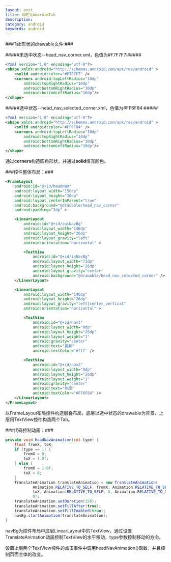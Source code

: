 ```yaml
---
layout: post
title: 自定义AndroidTab
description: 
category: android
keywords: android
---
```



###Tab形状的drawable文件:###


#####未选中状态--head_nav_corner.xml，色值为#F7F7F7:#####
```xml
<?xml version="1.0" encoding="utf-8"?>
<shape xmlns:android="http://schemas.android.com/apk/res/android" >
	<solid android:color="#F7F7F7" />    
	<corners android:topLeftRadius="10dp"   
		android:topRightRadius="10dp"    
		android:bottomRightRadius="10dp"   
		android:bottomLeftRadius="10dp"/>
</shape>
```


#####选中状态--head_nav_selected_corner.xml，色值为#FF6F84:#####
```xml
<?xml version="1.0" encoding="utf-8"?>
<shape xmlns:android="http://schemas.android.com/apk/res/android" >
	<solid android:color="#FF6F84" />    
	<corners android:topLeftRadius="10dp"   
		android:topRightRadius="10dp"    
		android:bottomRightRadius="10dp"   
		android:bottomLeftRadius="10dp"/>
</shape>
```


通过**corners**构造圆角形状，并通过**solid**填充颜色。



###控件整体布局：###


```xml
<FrameLayout
	android:id="@+id/headNav"
	android:layout_width="150dp"
	android:layout_height="30dp"
	android:layout_centerInParent="true"
	android:background="@drawable/head_nav_corner"
	android:padding="2dp" >

	<LinearLayout
		android:id="@+id/outNavBg"
		android:layout_width="146dp"
		android:layout_height="26dp"
		android:layout_gravity="left"
		android:orientation="horizontal" >

		<TextView
			android:id="@+id/inNavBg"
			android:layout_width="73dp"
			android:layout_height="26dp"
			android:layout_gravity="center"
			android:background="@drawable/head_nav_selected_corner" />
	</LinearLayout>

	<LinearLayout
		android:layout_width="146dp"
		android:layout_height="26dp"
		android:layout_gravity="left|center_vertical"
		android:orientation="horizontal" >

		<TextView
			android:id="@+id/nav1"
			android:layout_width="0dp"
			android:layout_height="26dp"
			android:layout_weight="1"
			android:gravity="center"
			android:text="最新"
			android:textColor="#fff" />

		<TextView
			android:id="@+id/nav2"
			android:layout_width="0dp"
			android:layout_height="26dp"
			android:layout_weight="1"
			android:gravity="center"
			android:text="热度"
			android:textColor="#FF6F84" />
	</LinearLayout>
</FrameLayout>
```


以FrameLayout布局控件构造层叠布局，底层以选中状态的drawable为背景，上层用TextView控件构造两个Tab。


###代码控制动画：###


```java
private void headNavAnimation(int type) {
	float fromX, toX;
	if (type == 1) {
		fromX = 0;
		toX = 1.0f;
	} else {
		fromX = 1.0f;
		toX = 0;
	}
	TranslateAnimation translateAnimation = new TranslateAnimation(
			Animation.RELATIVE_TO_SELF, fromX, Animation.RELATIVE_TO_SELF,
			toX, Animation.RELATIVE_TO_SELF, 0, Animation.RELATIVE_TO_SELF,
			0);
	translateAnimation.setDuration(150);
	translateAnimation.setFillAfter(true);
	translateAnimation.setFillEnabled(true);
	navBg.startAnimation(translateAnimation);
}
```


navBg为控件布局中底层LinearLayout中的TextView，通过设置TranslateAnimation动画控制TextView的水平移动，type参数控制移动的方向。


设置上层两个TextView控件的点击事件中调用headNavAnimation()函数，并且控制页面主体的改变。


